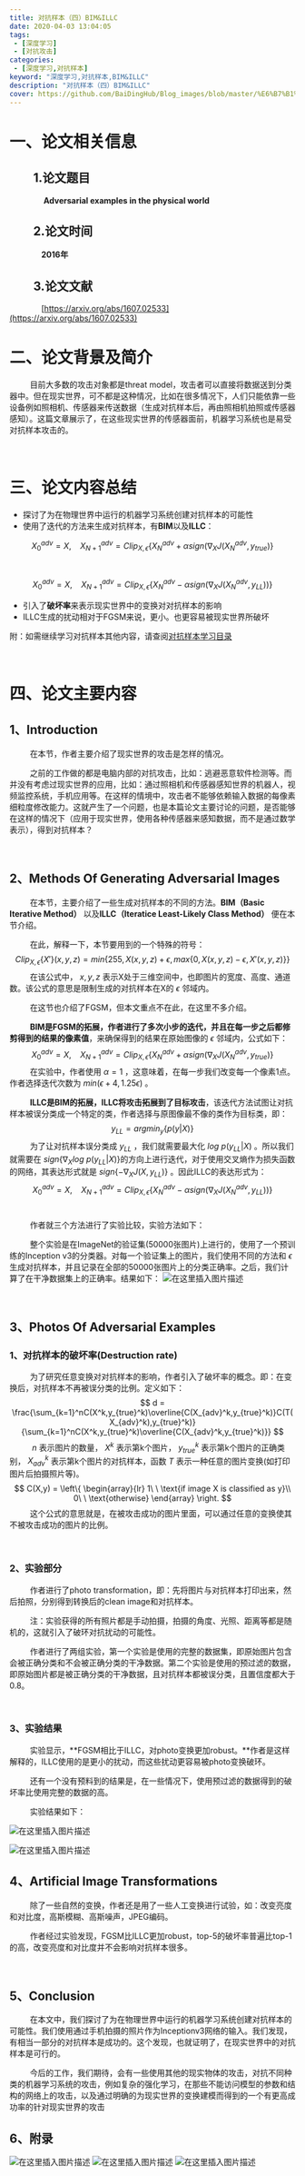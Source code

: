 ```yaml
---
title: 对抗样本（四）BIM&ILLC
date: 2020-04-03 13:04:05
tags:
 - [深度学习]
 - [对抗攻击]
categories: 
 - [深度学习,对抗样本]
keyword: "深度学习,对抗样本,BIM&ILLC"
description: "对抗样本（四）BIM&ILLC"
cover: https://github.com/BaiDingHub/Blog_images/blob/master/%E6%B7%B1%E5%BA%A6%E5%AD%A6%E4%B9%A0/%E5%AF%B9%E6%8A%97%E6%A0%B7%E6%9C%AC/%E5%AF%B9%E6%8A%97%E6%A0%B7%E6%9C%AC%EF%BC%88%E5%9B%9B%EF%BC%89BIM&ILLC/cover.png?raw=true
---
```


<meta name="referrer" content="no-referrer"/>

# 一、论文相关信息

## &emsp;&emsp;1.论文题目

&emsp;&emsp;&emsp;&emsp; **Adversarial examples in the physical world**

## &emsp;&emsp;2.论文时间

&emsp;&emsp;&emsp;&emsp;**2016年**

## &emsp;&emsp;3.论文文献

&emsp;&emsp;&emsp;&emsp;[https://arxiv.org/abs/1607.02533](https://arxiv.org/abs/1607.02533)



# 二、论文背景及简介

 &emsp; &emsp; 目前大多数的攻击对象都是threat model，攻击者可以直接将数据送到分类器中。但在现实世界，可不都是这种情况，比如在很多情况下，人们只能依靠一些设备例如照相机、传感器来传送数据（生成对抗样本后，再由照相机拍照或传感器感知）。这篇文章展示了，在这些现实世界的传感器面前，机器学习系统也是易受对抗样本攻击的。

<br>

# 三、论文内容总结

- 探讨了为在物理世界中运行的机器学习系统创建对抗样本的可能性
- 使用了迭代的方法来生成对抗样本，有**BIM**以及**ILLC**：

$$
X_0^{adv} = X,\ \ \ \ X_{N+1}^{adv} = Clip_{X,\epsilon}\{X_{N}^{adv}+\alpha sign(\nabla_{X}J(X_{N}^{adv},y_{true})\}
$$

<br>

$$
X_0^{adv} = X,\ \ \ \ X_{N+1}^{adv} = Clip_{X,\epsilon}\{X_{N}^{adv}-\alpha sign(\nabla_{X}J(X_{N}^{adv},y_{LL}))\}
$$

- 引入了**破坏率**来表示现实世界中的变换对对抗样本的影响
- ILLC生成的扰动相对于FGSM来说，更小。也更容易被现实世界所破坏

附：如需继续学习对抗样本其他内容，请查阅[对抗样本学习目录](https://blog.csdn.net/StardustYu/article/details/104410055)

<br>

# 四、论文主要内容

## 1、Introduction

 &emsp; &emsp; 在本节，作者主要介绍了现实世界的攻击是怎样的情况。

 &emsp; &emsp; 之前的工作做的都是电脑内部的对抗攻击，比如：逃避恶意软件检测等。而并没有考虑过现实世界的应用，比如：通过照相机和传感器感知世界的机器人，视频监控系统，手机应用等。在这样的情境中，攻击者不能够依赖输入数据的每像素细粒度修改能力。这就产生了一个问题，也是本篇论文主要讨论的问题，是否能够在这样的情况下（应用于现实世界，使用各种传感器来感知数据，而不是通过数学表示），得到对抗样本？

<br>

## 2、Methods Of Generating Adversarial Images

 &emsp; &emsp; 在本节，主要介绍了一些生成对抗样本的不同的方法。**BIM（Basic Iterative Method）** 以及**ILLC（Iteratice Least-Likely Class Method）** 便在本节介绍。

 &emsp; &emsp; 在此，解释一下，本节要用到的一个特殊的符号：
$$
Clip_{X,\epsilon}\{X'\}(x,y,z) = min\{255,X(x,y,z)+\epsilon,max\{0,X(x,y,z)-\epsilon,X'(x,y,z)\}\}
$$
 &emsp; &emsp; 在该公式中，$\ x,y,z$ 表示X处于三维空间中，也即图片的宽度、高度、通道数。该公式的意思是限制生成的对抗样本在X的$\ \epsilon$ 邻域内。

 &emsp; &emsp; 在这节也介绍了FGSM，但本文重点不在此，在这里不多介绍。

 &emsp; &emsp; **BIM是FGSM的拓展，作者进行了多次小步的迭代，并且在每一步之后都修剪得到的结果的像素值**，来确保得到的结果在原始图像的$\ \epsilon$ 邻域内，公式如下：
$$
X_0^{adv} = X,\ \ \ \ X_{N+1}^{adv} = Clip_{X,\epsilon}\{X_{N}^{adv}+\alpha sign(\nabla_{X}J(X_{N}^{adv},y_{true})\}
$$
 &emsp; &emsp; 在实验中，作者使用$\ \alpha = 1$ ，这意味着，在每一步我们改变每一个像素1点。作者选择迭代次数为$\ min(\epsilon+4,1.25\epsilon)$ 。

 &emsp; &emsp; **ILLC是BIM的拓展，ILLC将攻击拓展到了目标攻击**，该迭代方法试图让对抗样本被误分类成一个特定的类，作者选择与原图像最不像的类作为目标类，即：
$$
y_{LL} = argmin_y \{p(y|X)\}
$$
 &emsp; &emsp; 为了让对抗样本误分类成$\ y_{LL}$ ，我们就需要最大化$\ log \ p(y_{LL}|X)$ 。所以我们就需要在$\ sign\{\nabla_X log\ p(y_{LL}|X)\}$的方向上进行迭代，对于使用交叉熵作为损失函数的网络，其表达形式就是$\ sign\{-\nabla_X J(X,y_{LL})\}$ 。因此ILLC的表达形式为：
$$
X_0^{adv} = X,\ \ \ \ X_{N+1}^{adv} = Clip_{X,\epsilon}\{X_{N}^{adv}-\alpha sign(\nabla_{X}J(X_{N}^{adv},y_{LL}))\}
$$
<br>

 &emsp; &emsp; 作者就三个方法进行了实验比较，实验方法如下：

 &emsp; &emsp; 整个实验是在ImageNet的验证集(50000张图片)上进行的，使用了一个预训练的Inception v3的分类器。对每一个验证集上的图片，我们使用不同的方法和$\ \epsilon$ 生成对抗样本，并且记录在全部的50000张图片上的分类正确率。之后，我们计算了在干净数据集上的正确率。结果如下：
![在这里插入图片描述](https://img-blog.csdnimg.cn/20200311192856426.png?x-oss-process=image/watermark,type_ZmFuZ3poZW5naGVpdGk,shadow_10,text_aHR0cHM6Ly9ibG9nLmNzZG4ubmV0L1N0YXJkdXN0WXU=,size_16,color_FFFFFF,t_70)


<br>

## 3、Photos Of Adversarial Examples

### 1、对抗样本的破坏率(Destruction rate)

 &emsp; &emsp; 为了研究任意变换对对抗样本的影响，作者引入了破坏率的概念。即：在变换后，对抗样本不再被误分类的比例。定义如下：
$$
d = \frac{\sum_{k=1}^nC(X^k,y_{true}^k)\overline{C(X_{adv}^k,y_{true}^k)}C(T(X_{adv}^k),y_{true}^k)}{\sum_{k=1}^nC(X^k,y_{true}^k)\overline{C(X_{adv}^k,y_{true}^k)}}
$$
 &emsp; &emsp; $\ n$ 表示图片的数量，$\ X^k$ 表示第k个图片，$\ y_{true}^k$ 表示第k个图片的正确类别，$\ X_{adv}^k$ 表示第k个图片的对抗样本，函数$\ T$  表示一种任意的图片变换(如打印图片后拍摄照片等)。
$$
C(X,y) = \left\{
\begin{array}{lr}
1\ \  \text{if image X is classified as y}\\
0\ \  \text{otherwise}
\end{array}
\right.
$$
 &emsp; &emsp; 这个公式的意思就是，在被攻击成功的图片里面，可以通过任意的变换使其不被攻击成功的图片的比例。

<br>

### 2、实验部分

 &emsp; &emsp; 作者进行了photo transformation，即：先将图片与对抗样本打印出来，然后拍照，分别得到转换后的clean image和对抗样本。

 &emsp; &emsp; 注：实验获得的所有照片都是手动拍摄，拍摄的角度、光照、距离等都是随机的，这就引入了破环对抗扰动的可能性。

 &emsp; &emsp; 作者进行了两组实验，第一个实验是使用的完整的数据集，即原始图片包含会被正确分类和不会被正确分类的干净数据。第二个实验是使用的预过滤的数据，即原始图片都是被正确分类的干净数据，且对抗样本都被误分类，且置信度都大于0.8。

<br>

### 3、实验结果

 &emsp; &emsp; 实验显示，**FGSM相比于ILLC，对photo变换更加robust。**作者是这样解释的，ILLC使用的是更小的扰动，而这些扰动更容易被photo变换破环。

 &emsp; &emsp; 还有一个没有预料到的结果是，在一些情况下，使用预过滤的数据得到的破坏率比使用完整的数据的高。

 &emsp; &emsp; 实验结果如下：

![在这里插入图片描述](https://img-blog.csdnimg.cn/20200311192916956.png?x-oss-process=image/watermark,type_ZmFuZ3poZW5naGVpdGk,shadow_10,text_aHR0cHM6Ly9ibG9nLmNzZG4ubmV0L1N0YXJkdXN0WXU=,size_16,color_FFFFFF,t_70)


![在这里插入图片描述](https://img-blog.csdnimg.cn/20200311192925893.png?x-oss-process=image/watermark,type_ZmFuZ3poZW5naGVpdGk,shadow_10,text_aHR0cHM6Ly9ibG9nLmNzZG4ubmV0L1N0YXJkdXN0WXU=,size_16,color_FFFFFF,t_70)


## 4、Artificial Image Transformations

 &emsp; &emsp; 除了一些自然的变换，作者还是用了一些人工变换进行试验，如：改变亮度和对比度，高斯模糊、高斯噪声，JPEG编码。

 &emsp; &emsp; 作者经过实验发现，FGSM比ILLC更加robust，top-5的破坏率普遍比top-1的高，改变亮度和对比度并不会影响对抗样本很多。

<br>

## 5、Conclusion

 &emsp; &emsp; 在本文中，我们探讨了为在物理世界中运行的机器学习系统创建对抗样本的可能性。我们使用通过手机拍摄的照片作为Inceptionv3网络的输入。我们发现，有相当一部分的对抗样本是成功的。这个发现，也就证明了，在现实世界中的对抗样本是可行的。

 &emsp; &emsp; 今后的工作，我们期待，会有一些使用其他的现实物体的攻击，对抗不同种类的机器学习系统的攻击，例如复杂的强化学习，在那些不能访问模型的参数和结构的网络上的攻击，以及通过明确的为现实世界的变换建模而得到的一个有更高成功率的针对现实世界的攻击



## 6、附录

![在这里插入图片描述](https://img-blog.csdnimg.cn/20200311193010335.png?x-oss-process=image/watermark,type_ZmFuZ3poZW5naGVpdGk,shadow_10,text_aHR0cHM6Ly9ibG9nLmNzZG4ubmV0L1N0YXJkdXN0WXU=,size_16,color_FFFFFF,t_70)
![在这里插入图片描述](https://img-blog.csdnimg.cn/2020031119303677.png?x-oss-process=image/watermark,type_ZmFuZ3poZW5naGVpdGk,shadow_10,text_aHR0cHM6Ly9ibG9nLmNzZG4ubmV0L1N0YXJkdXN0WXU=,size_16,color_FFFFFF,t_70)
![在这里插入图片描述](https://img-blog.csdnimg.cn/20200311193059239.png?x-oss-process=image/watermark,type_ZmFuZ3poZW5naGVpdGk,shadow_10,text_aHR0cHM6Ly9ibG9nLmNzZG4ubmV0L1N0YXJkdXN0WXU=,size_16,color_FFFFFF,t_70)